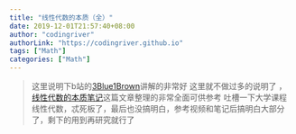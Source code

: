 ```yaml
---
title: "线性代数的本质（全）"
date: 2019-12-01T21:57:40+08:00
author: "codingriver"
authorLink: "https://codingriver.github.io"
tags: ["Math"]
categories: ["Math"]
---
```


<!--more-->

>这里说明下b站的[3Blue1Brown](https://space.bilibili.com/88461692/#/channel/detail?cid=9450)讲解的非常好 
>这里就不做过多的说明了 ，
>  [线性代数的本质笔记](http://yam.gift/2018/05/16/2018-05-13-Essence-of-LinearAlgebra/)这篇文章整理的非常全面可供参考
>  吐槽一下大学课程线性代数，忒死板了，最后也没搞明白，参考视频和笔记后搞明白大部分了，剩下的用到再研究就行了

